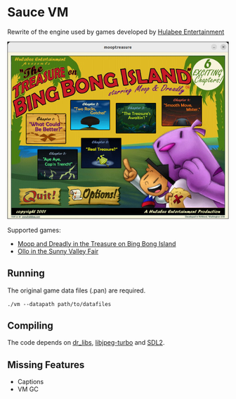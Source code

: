 
# Sauce VM

Rewrite of the engine used by games developed by [Hulabee Entertainment](https://www.mobygames.com/company/5605/hulabee-entertainment-inc/)

![Moop](moop.jpg)

Supported games:

* [Moop and Dreadly in the Treasure on Bing Bong Island](http://www.mobygames.com/game/moop-and-dreadly-in-the-treasure-on-bing-bong-island)
* [Ollo in the Sunny Valley Fair](http://www.mobygames.com/game/ollo-in-the-sunny-valley-fair)

## Running

The original game data files (.pan) are required.

```
./vm --datapath path/to/datafiles
```


## Compiling

The code depends on [dr_libs](https://github.com/mackron/dr_libs), [libjpeg-turbo](https://www.libjpeg-turbo.org/) and [SDL2](https://libsdl.org/).


## Missing Features

* Captions
* VM GC
